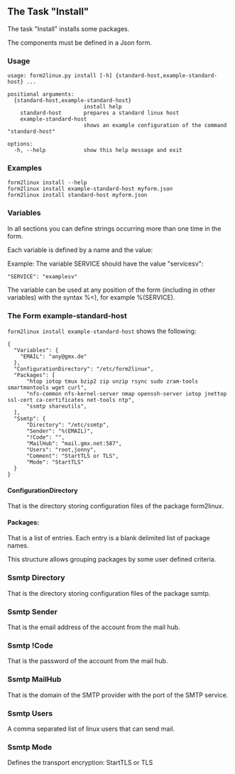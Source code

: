 ## The Task "Install"

The task "Install" installs some packages.

The components must be defined in a Json form.

### Usage
```
usage: form2linux.py install [-h] {standard-host,example-standard-host} ...

positional arguments:
  {standard-host,example-standard-host}
                        install help
    standard-host       prepares a standard linux host
    example-standard-host
                        shows an example configuration of the command "standard-host"

options:
  -h, --help            show this help message and exit
```

### Examples
```
form2linux install --help
form2linux install example-standard-host myform.json
form2linux install standard-host myform.json
```

### Variables
In all sections you can define strings occurring more than one time in the form.

Each variable is defined by a name and the value:

Example: The variable SERVICE should have the value "servicesv":

```
"SERVICE": "examplesv"
```
The variable can be used at any position of the form (including in other variables) 
with the syntax %&lt;<name>), for example %(SERVICE).


### The Form example-standard-host
<code>form2linux install example-standard-host</code> shows the following:
```
{
  "Variables": {
    "EMAIL": "any@gmx.de"
  },
  "ConfigurationDirectory": "/etc/form2linux",
  "Packages": [
      "htop iotop tmux bzip2 zip unzip rsync sudo zram-tools smartmontools wget curl",
      "nfs-common nfs-kernel-server nmap openssh-server iotop jnettop ssl-cert ca-certificates net-tools ntp",
      "ssmtp shareutils",
  ],
  "Ssmtp": {
      "Directory": "/etc/ssmtp",
      "Sender": "%(EMAIL)",
      "!Code": "",
      "MailHub": "mail.gmx.net:587",
      "Users": "root,jonny",
      "Comment": "StartTLS or TLS",
      "Mode": "StartTLS"
  }
}

```

#### ConfigurationDirectory
That is the directory storing configuration files of the package form2linux.

#### Packages:
That is a list of entries. Each entry is a blank delimited list of package names.

This structure allows grouping packages by some user defined criteria.

### Ssmtp Directory
That is the directory storing configuration files of the package ssmtp.

### Ssmtp Sender
That is the email address of the account from the mail hub.

### Ssmtp !Code
That is the password of the account from the mail hub.

### Ssmtp MailHub
That is the domain of the SMTP provider with the port of the SMTP service.

### Ssmtp Users
A comma separated list of linux users that can send mail.

### Ssmtp Mode
Defines the transport encryption: StartTLS or TLS
